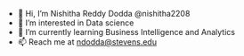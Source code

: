 - 👋 Hi, I’m Nishitha Reddy Dodda @nishitha2208
- 👀 I’m interested in Data science
- 🌱 I’m currently learning Business Intelligence and Analytics
- 📫 Reach me at ndodda@stevens.edu

<!---
nishitha2208/nishitha2208 is a ✨ special ✨ repository because its `README.md` (this file) appears on your GitHub profile.
You can click the Preview link to take a look at your changes.
--->
